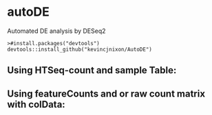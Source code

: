# autoDE
Automated DE analysis by DESeq2

```{r}
>#install.packages("devtools")
devtools::install_github("kevincjnixon/AutoDE")
```

## Using HTSeq-count and sample Table:


## Using featureCounts and or raw count matrix with colData:

